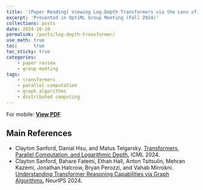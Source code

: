 ```yaml
---
title: '[Paper Reading] Viewing Log-Depth Transformers via the Lens of Distributed Computing'
excerpt: 'Presented in OptiML Group Meeting (Fall 2024)'
collections: posts
date: 2024-10-10
permalink: /posts/log-depth-transformer/
use_math: true
toc:      true
toc_sticky: true
categories:
    - paper review
    - group meeting
tags:
    - transformers
    - parallel computation
    - graph algorithms
    - distributed computing
---
```


<object data="/files/group_meeting/GroupMeeting241010_HanseulCho_LogDepthTransformer.pdf" width="960" height="540" type='application/pdf'></object>
For mobile: [**View PDF**](/files/group_meeting/GroupMeeting241010_HanseulCho_LogDepthTransformer.pdf)

## Main References

* Clayton Sanford, Danial Hsu, and Matus Telgarsky. [Transformers, Parallel Computation, and Logarithmic Depth.](https://openreview.net/forum?id=QCZabhKQhB) ICML 2024.
* Clayton Sanford, Bahare Fatemi, Ethan Hall, Anton Tsitsulin, Mehran Kazemi, Jonathan Halcrow, Bryan Perozzi, and Vahab Mirrokni. [Understanding Transformer Reasoning Capabilities via Graph Algorithms.](https://arxiv.org/abs/2405.18512) NeurIPS 2024.
